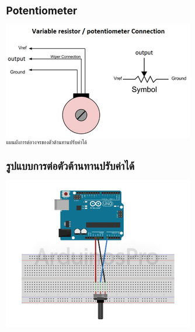 # Potentiometer

![Image](https://github.com/iot-itcamp15/Potentiometer/blob/master/image/1.jpg)
แผนผังการต่อวงจรของตัวต้านทานปรับค่าได้

# รูปแบบการต่อตัวต้านทานปรับค่าได้

![image](https://github.com/iot-itcamp15/Potentiometer/blob/master/image/tb.jpg)

